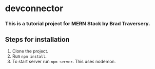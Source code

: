 # devconnector

### This is a tutorial project for MERN Stack by Brad Traversery.

## Steps for installation
1. Clone the project.
2. Run ```npm install```.
3. To start server run ```npm server```. This uses nodemon.